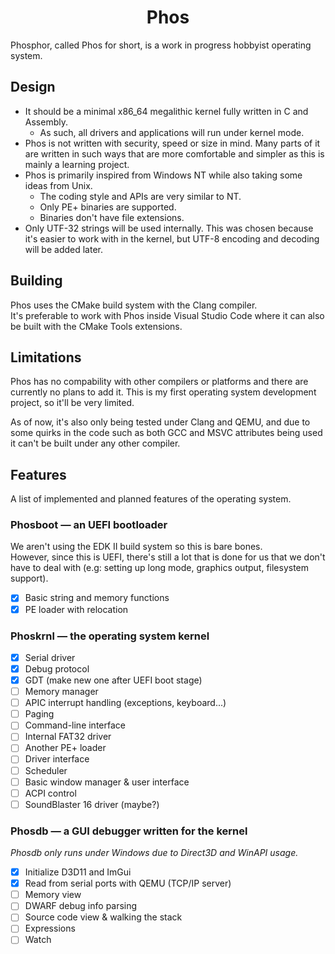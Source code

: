 <h1 align="center">Phos</h1>

Phosphor, called Phos for short, is a work in progress hobbyist operating system.

## Design

- It should be a minimal x86_64 megalithic kernel fully written in C and Assembly.
	- As such, all drivers and applications will run under kernel mode.
- Phos is not written with security, speed or size in mind. Many parts of it are written in such ways that are more comfortable and simpler as this is mainly a learning project.
- Phos is primarily inspired from Windows NT while also taking some ideas from Unix.
	- The coding style and APIs are very similar to NT.
	- Only PE+ binaries are supported.
	- Binaries don't have file extensions.
- Only UTF-32 strings will be used internally. This was chosen because it's easier to work with in the kernel, but UTF-8 encoding and decoding will be added later.

## Building

Phos uses the CMake build system with the Clang compiler. \
It's preferable to work with Phos inside Visual Studio Code where it can also be built with the CMake Tools extensions.

## Limitations

Phos has no compability with other compilers or platforms and there are currently no plans to add it. This is my first operating system development project, so it'll be very limited.

As of now, it's also only being tested under Clang and QEMU, and due to some quirks in the code such as both GCC and MSVC attributes being used it can't be built under any other compiler.

## Features

A list of implemented and planned features of the operating system.

### Phosboot &mdash; an UEFI bootloader

We aren't using the EDK II build system so this is bare bones. \
However, since this is UEFI, there's still a lot that is done for us that we don't have to deal with (e.g: setting up long mode, graphics output, filesystem support).

- [x] Basic string and memory functions
- [x] PE loader with relocation

### Phoskrnl &mdash; the operating system kernel

- [x] Serial driver
- [x] Debug protocol
- [x] GDT (make new one after UEFI boot stage)
- [ ] Memory manager
- [ ] APIC interrupt handling (exceptions, keyboard...)
- [ ] Paging
- [ ] Command-line interface
- [ ] Internal FAT32 driver
- [ ] Another PE+ loader
- [ ] Driver interface
- [ ] Scheduler
- [ ] Basic window manager & user interface
- [ ] ACPI control
- [ ] SoundBlaster 16 driver (maybe?)

### Phosdb &mdash; a GUI debugger written for the kernel

*Phosdb only runs under Windows due to Direct3D and WinAPI usage.*

- [x] Initialize D3D11 and ImGui
- [x] Read from serial ports with QEMU (TCP/IP server)
- [ ] Memory view
- [ ] DWARF debug info parsing
- [ ] Source code view & walking the stack
- [ ] Expressions
- [ ] Watch

